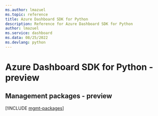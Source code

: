 ```yaml
---
ms.author: lmazuel
ms.topic: reference
title: Azure Dashboard SDK for Python
description: Reference for Azure Dashboard SDK for Python
author: lmazuel
ms.service: dashboard
ms.data: 08/25/2022
ms.devlang: python
---
```

# Azure Dashboard SDK for Python - preview

## Management packages - preview
[!INCLUDE [mgmt-packages](dashboard-mgmt-index.md)]